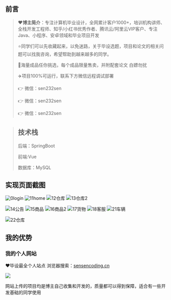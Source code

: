 ## 前言

> :heart:**博主简介**：专注计算机毕业设计，全网累计客户1000+，培训机构讲师、全栈开发工程师、知乎/小红书优秀作者、腾讯云/阿里云VIP客户、专注Java、小程序、安卓领域和毕业项目开发
>
> :star:同学们可以先收藏起来，以免迷路，关于毕设选题，项目和论文的相关问题可以找我咨询，希望帮助到越来越多的同学。
>
> 🔡海量成品任你挑选，每个成品限量售卖，并附配套论文 白嫖勿扰
>
> ✈️项目100%可运行，联系下方微信远程调试部署
>
>
> 👉 微信：sen232sen
>
> 👉 微信：sen232sen
>
> 👉 微信：sen232sen

> ## 技术栈
>
> 后端：SpringBoot
>
> 前端:Vue
>
> 数据库：MySQL

## 实现页面截图 
![0login](https://github.com/user-attachments/assets/88c698d6-6000-44d6-afb3-63c115ea0e87)
![11home](https://github.com/user-attachments/assets/e8106e71-286c-49c9-8ad3-9eb1609d47b3)
![12仓库](https://github.com/user-attachments/assets/d17ab023-8157-49b9-8650-2bdaa77ff4a8)
![13仓库2](https://github.com/user-attachments/assets/2f7446f4-ea89-4edd-95b0-a4991d71e96b)

![14公告](https://github.com/user-attachments/assets/6f15edd4-b363-49c4-bbd4-d49b0bfedfe5)
![15商品](https://github.com/user-attachments/assets/0b99cf51-c569-4400-992b-95cf9e37f5f1)
![16商品2](https://github.com/user-attachments/assets/c5241b68-0ee1-404a-b16b-f73f9f06858b)
![17货物](https://github.com/user-attachments/assets/a3bf45c3-12eb-4b73-8d14-db19744b4c0e)
![18客服](https://github.com/user-attachments/assets/daf4f1d2-772c-425c-b9c3-ab1c31dd4b96)
![21车辆](https://github.com/user-attachments/assets/48d7b092-e1a8-4237-b87a-17173d2c9271)

![22仓库](https://github.com/user-attachments/assets/5a4570bc-1fa2-43b3-850a-3722fcd72b68)



## 我的优势

### 我的个人网站

<font>:heart:毕设最全个人站点 浏览器搜索：[sensencoding.cn](https://sensencoding.cn)</font>

![](https://i-blog.csdnimg.cn/direct/48ba28b8ff39498ca7b4a62b116ca3d5.jpeg)

网站上传的项目均是博主自己收集和开发的，质量都可以得到保障，适合有一些开发基础的同学使用



